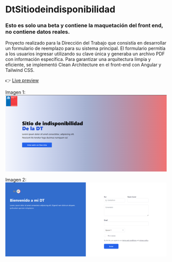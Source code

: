 # DtSitiodeindisponibilidad
###  Esto es solo una beta y contiene la maquetación del front end, no contiene datos reales.
Proyecto realizado para la Dirección del Trabajo que consistía en desarrollar un formulario de reemplazo para su sistema principal. El formulario permitía a los usuarios ingresar utilizando su clave única y generaba un archivo PDF con información específica. Para garantizar una arquitectura limpia y eficiente, se implementó Clean Architecture en el front-end con Angular y Tailwind CSS.

:point_right: [Live preview](https://formulario-dt-beta.vercel.app/)

Imagen 1:
![screenShot01](images/dt-form.png)

Imagen 2:
![screenShot02](images/dt-form-2.png)
